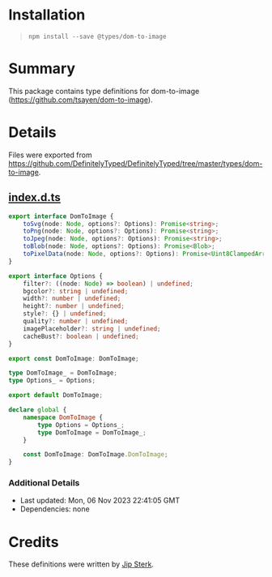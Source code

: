 # Installation
> `npm install --save @types/dom-to-image`

# Summary
This package contains type definitions for dom-to-image (https://github.com/tsayen/dom-to-image).

# Details
Files were exported from https://github.com/DefinitelyTyped/DefinitelyTyped/tree/master/types/dom-to-image.
## [index.d.ts](https://github.com/DefinitelyTyped/DefinitelyTyped/tree/master/types/dom-to-image/index.d.ts)
````ts
export interface DomToImage {
    toSvg(node: Node, options?: Options): Promise<string>;
    toPng(node: Node, options?: Options): Promise<string>;
    toJpeg(node: Node, options?: Options): Promise<string>;
    toBlob(node: Node, options?: Options): Promise<Blob>;
    toPixelData(node: Node, options?: Options): Promise<Uint8ClampedArray>;
}

export interface Options {
    filter?: ((node: Node) => boolean) | undefined;
    bgcolor?: string | undefined;
    width?: number | undefined;
    height?: number | undefined;
    style?: {} | undefined;
    quality?: number | undefined;
    imagePlaceholder?: string | undefined;
    cacheBust?: boolean | undefined;
}

export const DomToImage: DomToImage;

type DomToImage_ = DomToImage;
type Options_ = Options;

export default DomToImage;

declare global {
    namespace DomToImage {
        type Options = Options_;
        type DomToImage = DomToImage_;
    }

    const DomToImage: DomToImage.DomToImage;
}

````

### Additional Details
 * Last updated: Mon, 06 Nov 2023 22:41:05 GMT
 * Dependencies: none

# Credits
These definitions were written by [Jip Sterk](https://github.com/JipSterk).
